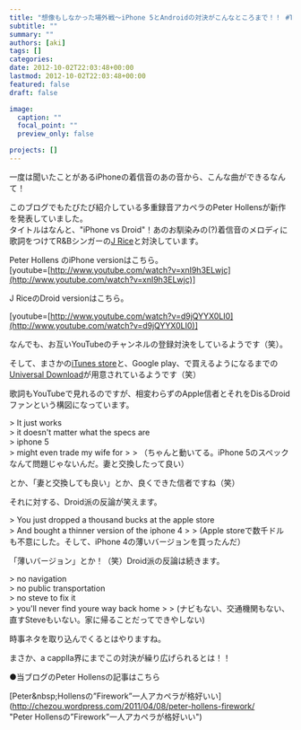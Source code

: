 ```yaml
---
title: "想像もしなかった場外戦〜iPhone 5とAndroidの対決がこんなところまで！！ #TEAMiPhone と #TeamDROID の戦い"
subtitle: ""
summary: ""
authors: [aki]
tags: []
categories: 
date: 2012-10-02T22:03:48+00:00
lastmod: 2012-10-02T22:03:48+00:00
featured: false
draft: false

image:
  caption: ""
  focal_point: ""
  preview_only: false

projects: []
---
```

一度は聞いたことがあるiPhoneの着信音のあの音から、こんな曲ができるなんて！

このブログでもたびたび紹介している多重録音アカペラのPeter Hollensが新作を発表していました。  
タイトルはなんと、&quot;iPhone vs Droid&quot;！あのお馴染みの(?)着信音のメロディに歌詞をつけてR&amp;Bシンガーの[J Rice](http://en.wikipedia.org/wiki/J_Rice)と対決しています。

Peter Hollens のiPhone versionはこちら。  
[youtube=[http://www.youtube.com/watch?v=xnI9h3ELwjc](http://www.youtube.com/watch?v=xnI9h3ELwjc)]

J RiceのDroid versionはこちら。

[youtube=[http://www.youtube.com/watch?v=d9jQYYX0LI0](http://www.youtube.com/watch?v=d9jQYYX0LI0)]

なんでも、お互いYouTubeのチャンネルの登録対決をしているようです（笑）。

そして、まさかの[iTunes store](http://itunes.apple.com/us/album/iphone-vs-droid-single/id566788602?ign-mpt=uo%3D4)と、Google play、で買えるようになるまでの[Universal Download](http://acappellarecords.com/artist/peter-hollens/album/iphone-vs-droid)が用意されているようです（笑）

歌詞もYouTubeで見れるのですが、相変わらずのApple信者とそれをDisるDroidファンという構図になっています。

&gt; It just works  
&gt; it doesn&#39;t matter what the specs are  
&gt; iphone 5  
&gt; might even trade my wife for
&gt; 
&gt; （ちゃんと動いてる。iPhone 5のスペックなんて問題じゃないんだ。妻と交換したって良い）

とか、「妻と交換しても良い」とか、良くできた信者ですね（笑）

それに対する、Droid派の反論が笑えます。

&gt; You just dropped a thousand bucks at the apple store  
&gt; And bought a thinner version of the iphone 4
&gt; 
&gt; (Apple storeで数千ドルも不意にした。そして、iPhone 4の薄いバージョンを買ったんだ）

「薄いバージョン」とか！（笑）Droid派の反論は続きます。

&gt; no navigation  
&gt; no public transportation  
&gt; no steve to fix it  
&gt; you&#39;ll never find youre way back home
&gt; 
&gt; (ナビもない、交通機関もない、直すSteveもいない。家に帰ることだってできやしない)

時事ネタを取り込んでくるとはやりますね。

まさか、a capplla界にまでこの対決が繰り広げられるとは！！

●当ブログのPeter Hollensの記事はこちら

[Peter&amp;nbsp;Hollensの”Firework”一人アカペラが格好いい](http://chezou.wordpress.com/2011/04/08/peter-hollens-firework/ &quot;Peter Hollensの”Firework”一人アカペラが格好いい&quot;)


